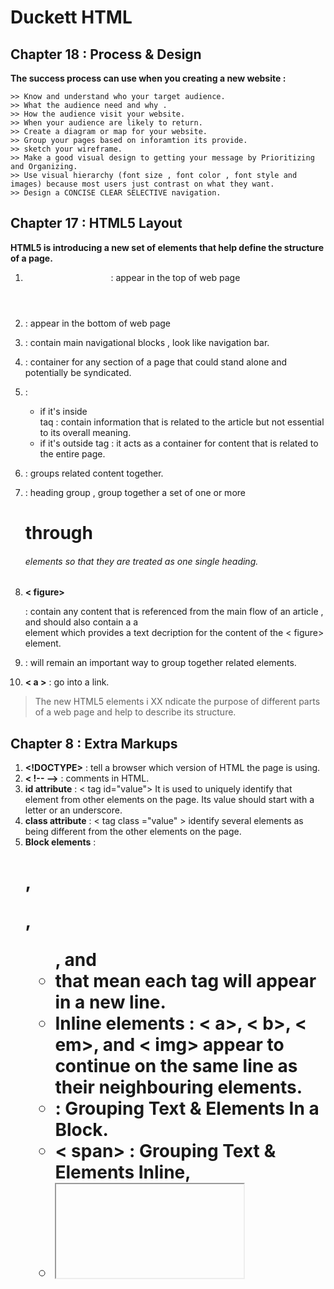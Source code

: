 # Duckett HTML

## Chapter 18 : Process & Design 

**The success process can use when you creating a new website :**

```
>> Know and understand who your target audience.
>> What the audience need and why .
>> How the audience visit your website.
>> When your audience are likely to return.
>> Create a diagram or map for your website.
>> Group your pages based on inforamtion its provide.
>> sketch your wireframe.
>> Make a good visual design to getting your message by Prioritizing and Organizing.
>> Use visual hierarchy (font size , font color , font style and images) because most users just contrast on what they want.
>> Design a CONCISE CLEAR SELECTIVE navigation.
```

## Chapter 17 : HTML5 Layout

**HTML5 is introducing a new set of
elements that help define the structure of
a page.**

1. **<header>** : appear in the top of web page
2. **<footer>** : appear in the bottom of web page
3. **<nav>** : contain main navigational blocks , look like navigation bar.
4. **<article>** : container for any section of a page that could stand alone and potentially be syndicated.
5. **<aside>** : 
   - if it's inside <article> taq : contain information that is related to the article but not essential to its overall meaning.
   - if it's outside <articlt> tag : it acts as a container for content that is related to the entire page.
6. **<section>** : groups related content together.
7. **<hgroup>** : heading group , group together a set of one or more <h1> through <h6> elements so that they are treated as one single heading.
8. **< figure><figcaption >** : contain any content that is referenced from the main flow of an article , and should also contain a  a <figcaption> element which provides a text decription for the content of the < figure> element.

9. **<div>** : will remain an important way to group together related elements.
10. **< a >** : go into a link.

> The new HTML5 elements i XX ndicate the purpose of
different parts of a web page and help to describe
its structure.

## Chapter 8 : Extra Markups

1. **<!DOCTYPE>** : tell a browser which version of HTML the page is using.
2. **< !-- -->** : comments in HTML.
3. **id attribute** : < tag id="value">  It is used to uniquely identify that element from other elements on the page. Its value should start with a letter or an underscore.
4. **class attribute** : < tag class ="value" > identify several elements as being different from the other elements on the page.
5. **Block elements** : <h1>, <p>, <ul>, and <li> that mean each tag will appear in a new line.
6. **Inline elements** : < a>, < b>, < em>, and < img> appear to continue on the same line as their neighbouring elements.
7. **<div>** : Grouping Text & Elements In a Block.
8. **< span>** : Grouping Text & Elements Inline,
9. **<iframe>** : like a little window that has been cut into your page — and in that window you can see another page.
10. **< meta>** : lives inside the <head> element and contains information about that web page.

> Escape characters are used to include special characters in your pages such as <, >, and ©.

# [Home](https://malakmomani.github.io/reading-notes/code102/home)
